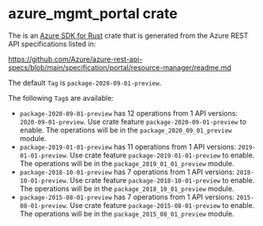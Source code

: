# azure_mgmt_portal crate

The is an [Azure SDK for Rust](https://github.com/Azure/azure-sdk-for-rust) crate that is generated from the Azure REST API specifications listed in:

https://github.com/Azure/azure-rest-api-specs/blob/main/specification/portal/resource-manager/readme.md

The default `Tag` is `package-2020-09-01-preview`.

The following `Tag`s are available:

- `package-2020-09-01-preview` has 12 operations from 1 API versions: `2020-09-01-preview`. Use crate feature `package-2020-09-01-preview` to enable. The operations will be in the `package_2020_09_01_preview` module.
- `package-2019-01-01-preview` has 11 operations from 1 API versions: `2019-01-01-preview`. Use crate feature `package-2019-01-01-preview` to enable. The operations will be in the `package_2019_01_01_preview` module.
- `package-2018-10-01-preview` has 7 operations from 1 API versions: `2018-10-01-preview`. Use crate feature `package-2018-10-01-preview` to enable. The operations will be in the `package_2018_10_01_preview` module.
- `package-2015-08-01-preview` has 7 operations from 1 API versions: `2015-08-01-preview`. Use crate feature `package-2015-08-01-preview` to enable. The operations will be in the `package_2015_08_01_preview` module.